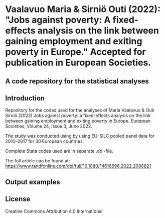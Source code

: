 # Vaalavuo Maria & Sirniö Outi (2022): "Jobs against poverty: A fixed-effects analysis on the link between gaining employment and exiting poverty in Europe." Accepted for publication in European Societies.

## A code repository for the statistical analyses

## Introduction

Repository for the codes used for the analyses of Maria Vaalavuo & Outi Sirniö (2022) Jobs against poverty: a fixed-effects analysis on the link between gaining employment and exiting poverty in Europe. European Societies, Volume 24, Issue 3, June 2022.

The study was conducted using by using EU-SILC pooled panel data for 2010–2017 for 30 European countries.

Complete Stata codes used are in separate .do -file.

The full article can be found at: https://www.tandfonline.com/doi/full/10.1080/14616696.2022.2088821

## Output examples



## License

Creative Commons Attribution 4.0 International
